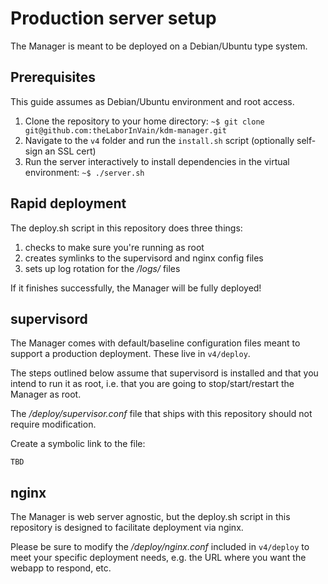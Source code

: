 # Production server setup
The Manager is meant to be deployed on a Debian/Ubuntu type system.

## Prerequisites
This guide assumes as Debian/Ubuntu environment and root access.

1. Clone the repository to your home directory: `~$ git clone git@github.com:theLaborInVain/kdm-manager.git`
1. Navigate to the `v4` folder and run the `install.sh` script (optionally self-sign an SSL cert)
1. Run the server interactively to install dependencies in the virtual environment: `~$ ./server.sh`

## Rapid deployment

The deploy.sh script in this repository does three things:

1. checks to make sure you're running as root
1. creates symlinks to the supervisord and nginx config files 
1. sets up log rotation for the */logs/* files

If it finishes successfully, the Manager will be fully deployed!


## supervisord
The Manager comes with default/baseline configuration files meant to support a
production deployment. These live in `v4/deploy`.

The steps outlined below assume that supervisord is installed and that you
intend to run it as root, i.e. that you are going to stop/start/restart
the Manager as root.

The */deploy/supervisor.conf* file that ships with this repository should not
require modification.

Create a symbolic link to the file:

``` TBD ```


## nginx

The Manager is web server agnostic, but the deploy.sh script in this repository
is designed to facilitate deployment via nginx.

Please be sure to modify the */deploy/nginx.conf* included in `v4/deploy`
to meet your specific deployment needs, e.g. the URL where you want the webapp
to respond, etc.


